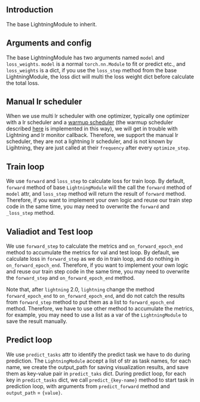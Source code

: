 ## Introduction

The base LightningModule to inherit.

## Arguments and config

The base LightningModule has two arguments named `model` and `loss_weights`. `model` is a normal `torch.nn.Module` to fit or predict etc., and `loss_weights` is a dict, if you use the `loss_step` method from the base LightningModule, the loss dict will multi the loss weight dict before calculate the total loss.

## Manual lr scheduler

When we use multi lr scheduler with one optimizer, typically one optimizer with a lr scheduler and a [warmup scheduler](optimizer_config.md#warmup-lr-scheduler-config) (the warmup scheduler described [here](optimizer_config.md#warmup-lr-scheduler-config) is implemented in this way), we will get in trouble with Lightning and lr monitor callback. Therefore, we support the manual lr scheduler, they are not a lightning lr scheduler, and is not known by Ligihtning, they are just called at their `frequency` after every `optimize_step`.

## Train loop

We use `forward` and `loss_step` to calculate loss for train loop. By default, `forward` method of base `LightningModule` will the call the `forward` method of `model` attr, and `loss_step` method will return the result of `forward` method. Therefore, if you want to implement your own logic and reuse our train step code in the same time, you may need to overwrite the `forward` and `_loss_step` method.

## Valiadiot and Test loop

We use `forward_step` to calculate the metrics and `on_forward_epoch_end` method to accumulate the metrics for val and test loop. By default, we calculate loss in `forward_step` as we do in train loop, and do nothing in `on_forward_epoch_end`. Therefore, if you want to implement your own logic and reuse our train step code in the same time, you may need to overwrite the `forward_step` and `on_forward_epoch_end` method.

Note that, after `lightning` 2.0, `lightning` change the method `forward_epoch_end` to `on_forward_epoch_end`, and do not catch the results from `forward_step` method to put them as a list to `forward_epoch_end` method. Therefore, we have to use other method to accumulate the metrics, for example, you may need to use a list as a var of the `LightningModule` to save the result manually.

## Predict loop

We use `predict_tasks` attr to identify the predict task we have to do during prediction. The `LightningModule` accept a list of str as task names, for each name, we create the output_path for saving visualization results, and save them as key-value pair in `predict_taks` dict. During predict loop, for each key in `predict_tasks` dict, we call `predict_{key-name}` method to start task in prediction loop, with arguments from `predict_forward` method and `output_path` = `{value}`.

